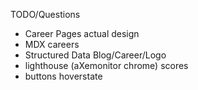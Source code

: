 TODO/Questions

- Career Pages actual design
- MDX careers
- Structured Data Blog/Career/Logo
- lighthouse (aXemonitor chrome) scores
- buttons hoverstate
